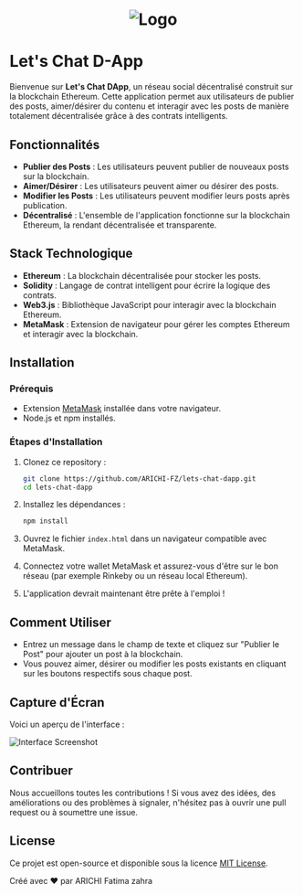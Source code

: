 
# <div align="center"> ![Logo](./images/logo.png) </div> 

# Let's Chat D-App

Bienvenue sur **Let's Chat DApp**, un réseau social décentralisé construit sur la blockchain Ethereum. Cette application permet aux utilisateurs de publier des posts, aimer/désirer du contenu et interagir avec les posts de manière totalement décentralisée grâce à des contrats intelligents.

## Fonctionnalités

- **Publier des Posts** : Les utilisateurs peuvent publier de nouveaux posts sur la blockchain.
- **Aimer/Désirer** : Les utilisateurs peuvent aimer ou désirer des posts.
- **Modifier les Posts** : Les utilisateurs peuvent modifier leurs posts après publication.
- **Décentralisé** : L'ensemble de l'application fonctionne sur la blockchain Ethereum, la rendant décentralisée et transparente.

## Stack Technologique

- **Ethereum** : La blockchain décentralisée pour stocker les posts.
- **Solidity** : Langage de contrat intelligent pour écrire la logique des contrats.
- **Web3.js** : Bibliothèque JavaScript pour interagir avec la blockchain Ethereum.
- **MetaMask** : Extension de navigateur pour gérer les comptes Ethereum et interagir avec la blockchain.

## Installation

### Prérequis

- Extension [MetaMask](https://metamask.io/) installée dans votre navigateur.
- Node.js et npm installés.

### Étapes d'Installation

1. Clonez ce repository :
   ```bash
   git clone https://github.com/ARICHI-FZ/lets-chat-dapp.git
   cd lets-chat-dapp
   ```

2. Installez les dépendances :
   ```bash
   npm install
   ```

3. Ouvrez le fichier `index.html` dans un navigateur compatible avec MetaMask.

4. Connectez votre wallet MetaMask et assurez-vous d'être sur le bon réseau (par exemple Rinkeby ou un réseau local Ethereum).

5. L'application devrait maintenant être prête à l'emploi !

## Comment Utiliser

- Entrez un message dans le champ de texte et cliquez sur "Publier le Post" pour ajouter un post à la blockchain.
- Vous pouvez aimer, désirer ou modifier les posts existants en cliquant sur les boutons respectifs sous chaque post.

## Capture d'Écran

Voici un aperçu de l'interface :

![Interface Screenshot](./images/interface-screenshot.png)

## Contribuer

Nous accueillons toutes les contributions ! Si vous avez des idées, des améliorations ou des problèmes à signaler, n'hésitez pas à ouvrir une pull request ou à soumettre une issue.

## License

Ce projet est open-source et disponible sous la licence [MIT License](LICENSE).



Créé avec ❤️ par ARICHI Fatima zahra

